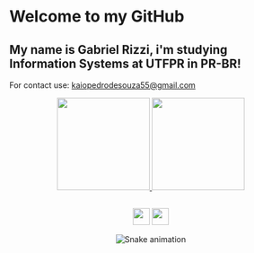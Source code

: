 # **Welcome to my GitHub**
## My name is Gabriel Rizzi, i'm studying Information Systems at UTFPR in PR-BR!
For contact use: kaiopedrodesouza55@gmail.com

<div align="center">
  
  <a href="https://github.com/Rizzi-dev">
  <img height="165em" src="https://github-readme-stats.vercel.app/api?username=Rizzi-dev&show_icons=true&theme=dark&include_all_commits=true&count_private=true"/>
  <img height="165em" src="https://github-readme-stats.vercel.app/api/top-langs/?username=Rizzi-dev&layout=compact&langs_count=7&theme=dark"/>
</div>

##

<div align="center"> 
  <a href="https://instagram.com/gabrielrizzi113" target="_blank"><img height="30" src="https://blog.vizcaya.com.br/wp-content/uploads/2017/02/instagram-Logo-PNG-Transparent-Background-download.png" target="_blank"></a>
  <a href="https://www.linkedin.com/in/gabrielrizzi113/" target="_blank"><img height="30" src="https://cdn-icons-png.flaticon.com/512/174/174857.png" target="_blank"></a> 
 
  ![Snake animation](https://github.com/Rizzi-dev/Rizzi-dev/blob/output/github-contribution-grid-snake.svg)
 
</div>
